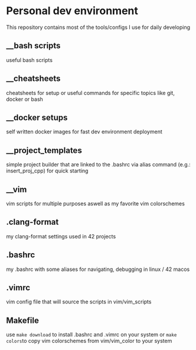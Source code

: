 # Personal dev environment

This repository contains most of the tools/configs I use for daily developing

## __bash scripts
useful bash scripts

## __cheatsheets
cheatsheets for setup or useful commands for specific topics like git, docker or bash

## __docker setups
self written docker images for fast dev environment deployment

## __project_templates
simple project builder that are linked to the .bashrc via alias command
(e.g.: insert_proj_cpp) for quick starting

## __vim
vim scripts for multiple purposes aswell as my favorite vim colorschemes

## .clang-format
my clang-format settings used in 42 projects

## .bashrc
my .bashrc with some aliases for navigating, debugging in linux / 42 macos

## .vimrc
vim config file that will source the scripts in vim/vim_scripts

## Makefile
use ` make download ` to install .bashrc and .vimrc on your system or ` make colors `to copy vim colorschemes from vim/vim_color to your system
